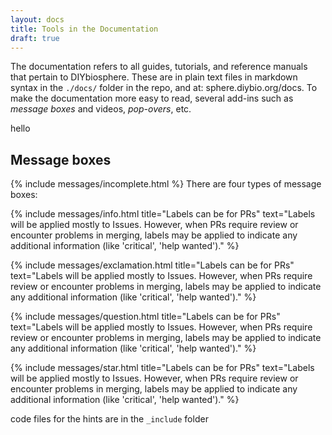 ```yaml
---
layout: docs
title: Tools in the Documentation
draft: true
---
```


The documentation refers to all guides, tutorials, and reference manuals that pertain to DIYbiosphere. These are in plain text files in markdown syntax in the `./docs/` folder in the repo, and at: sphere.diybio.org/docs. To make the documentation more easy to read, several add-ins such as _message boxes_ and videos, _pop-overs_, etc.

hello

## Message boxes
{% include messages/incomplete.html %}
There are four types of message boxes:

{% include messages/info.html title="Labels can be for PRs" text="Labels will be applied mostly to Issues. However, when PRs require review or encounter problems in merging, labels may be applied to indicate any additional information (like 'critical', 'help wanted')." %}


{% include messages/exclamation.html title="Labels can be for PRs" text="Labels will be applied mostly to Issues. However, when PRs require review or encounter problems in merging, labels may be applied to indicate any additional information (like 'critical', 'help wanted')." %}


{% include messages/question.html title="Labels can be for PRs" text="Labels will be applied mostly to Issues. However, when PRs require review or encounter problems in merging, labels may be applied to indicate any additional information (like 'critical', 'help wanted')." %}

{% include messages/star.html title="Labels can be for PRs" text="Labels will be applied mostly to Issues. However, when PRs require review or encounter problems in merging, labels may be applied to indicate any additional information (like 'critical', 'help wanted')." %}


code files for the hints are in the `_include` folder
